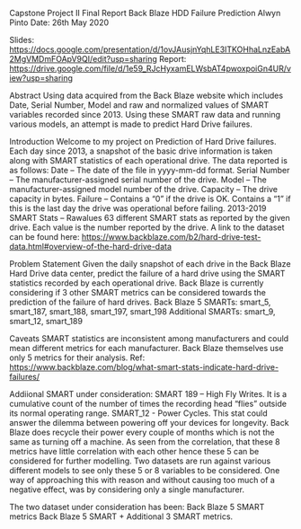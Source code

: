 Capstone Project II Final Report
Back Blaze HDD Failure Prediction
Alwyn Pinto
Date: 26th May 2020

Slides: https://docs.google.com/presentation/d/1ovJAusjnYqhLE3ITKOHhaLnzEabA2MgVMDmFOApV9QI/edit?usp=sharing
Report: https://drive.google.com/file/d/1e59_RJcHyxamELWsbAT4pwoxpoiGn4UR/view?usp=sharing

Abstract
Using data acquired from the Back Blaze website which includes Date, Serial Number, Model and raw and normalized values of SMART variables recorded since 2013. Using these SMART  raw data and running various models, an attempt is made to predict Hard Drive failures.

Introduction
Welcome to my project on Prediction of Hard Drive failures. Each day since 2013, a snapshot of the basic drive information is taken along with SMART statistics of each operational drive.
The data reported is as follows:
Date – The date of the file in yyyy-mm-dd format.
Serial Number – The manufacturer-assigned serial number of the drive.
Model – The manufacturer-assigned model number of the drive.
Capacity – The drive capacity in bytes.
Failure – Contains a “0” if the drive is OK. Contains a “1” if this is the last day the drive was operational before failing.
2013-2019 SMART Stats – Rawalues 63 different SMART stats as reported by the given drive. Each value is the number reported by the drive.
A link to the dataset can be found here:
https://www.backblaze.com/b2/hard-drive-test-data.html#overview-of-the-hard-drive-data

Problem Statement
Given the daily snapshot of each drive in the Back Blaze Hard Drive data center, predict the failure of a hard drive using the SMART statistics recorded by each operational drive.
Back Blaze is currently considering if 3 other SMART metrics can be considered towards the prediction of the failure of hard drives.
Back Blaze 5 SMARTs: smart_5, smart_187, smart_188, smart_197, smart_198
Additional SMARTs: smart_9, smart_12, smart_189

Caveats
SMART statistics are inconsistent among manufacturers and could mean different metrics for each manufacturer. Back Blaze themselves use only 5 metrics for their analysis.
Ref: https://www.backblaze.com/blog/what-smart-stats-indicate-hard-drive-failures/

Addiional SMART under consideration:
SMART 189 – High Fly Writes. It is a cumulative count of the number of times the recording head “flies” outside its normal operating range.
SMART_12 - Power Cycles. This stat could answer the dilemma between powering off your devices for longevity. Back Blaze does recycle their power every couple of months which is not the same as turning off a machine.
As seen from the correlation, that these 8 metrics have little correlation with each other hence these 5 can be considered for further modelling.
Two datasets are run against various different models to see only these 5 or 8 variables to be considered. One way of approaching this with reason and without causing too much of a negative effect, was by considering only a single manufacturer.

The two dataset under consideration has been:
Back Blaze 5 SMART metrics
Back Blaze 5 SMART + Additional 3 SMART metrics.


